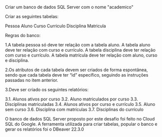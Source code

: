 Criar um banco de dados SQL Server com o nome "academico"

Criar as seguintes tabelas:

Pessoa
Aluno
Curso
Curriculo
Disciplina
Matricula

Regras do banco: 

1.A tabela pessoa só deve ter relação com a tabela aluno. A tabela aluno deve ter relação com curso e currículo. A tabela disciplina deve ter relação com curso e currículo. A tabela matrícula deve ter relação com aluno, curso e disciplina.

2.Os atributos de cada tabela devem ser criados de forma espontânea, sendo que cada tabela deve ter “id” específico, seguindo as instruções passadas no item anterior.

3.Deve ser criado os seguintes relatórios:

3.1. Alunos ativos por curso
3.2. Aluno matriculados por curso
3.3. Disciplinas matriculadas
3.4. Alunos ativos por curso e currículo
3.5. Aluno sem curso
3.6. Disciplina com matrículas
3.7. Disciplinas do currículo  

O banco de dados SQL Server proposto por este desafio foi feito no Cloud SQL do Google.
A ferramenta utilizada para criar tabelas, popular o banco e gerar os relatórios foi o DBeaver 22.3.0
